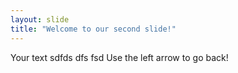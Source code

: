 ```yaml
---
layout: slide
title: "Welcome to our second slide!"
---
```

Your text
sdfds  dfs fsd
Use the left arrow to go back!
